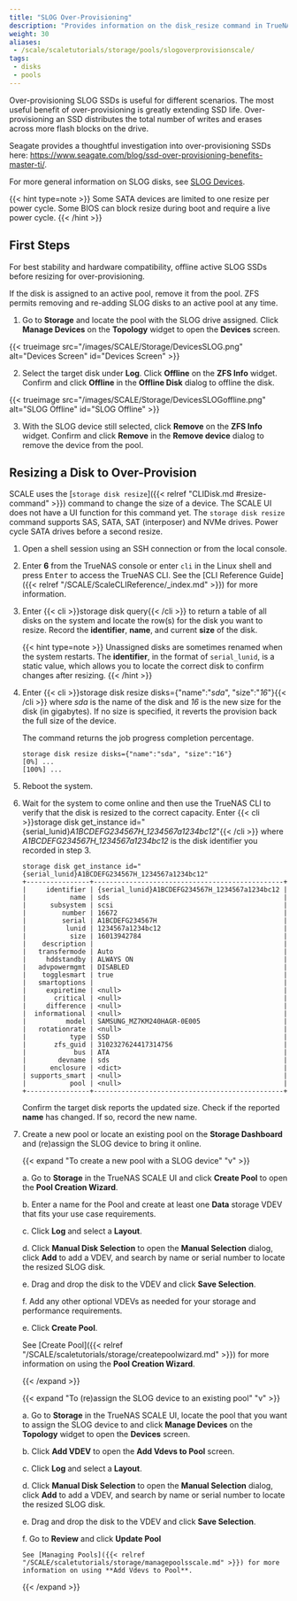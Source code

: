 ```yaml
---
title: "SLOG Over-Provisioning"
description: "Provides information on the disk_resize command in TrueNAS SCALE."
weight: 30
aliases:
 - /scale/scaletutorials/storage/pools/slogoverprovisionscale/
tags:
 - disks
 - pools
---
```


Over-provisioning SLOG SSDs is useful for different scenarios.
The most useful benefit of over-provisioning is greatly extending SSD life.
Over-provisioning an SSD distributes the total number of writes and erases across more flash blocks on the drive.

Seagate provides a thoughtful investigation into over-provisioning SSDs here:
https://www.seagate.com/blog/ssd-over-provisioning-benefits-master-ti/.

For more general information on SLOG disks, see [SLOG Devices](https://www.truenas.com/docs/references/slog/).

{{< hint type=note >}}
Some SATA devices are limited to one resize per power cycle.
Some BIOS can block resize during boot and require a live power cycle.
{{< /hint >}}

## First Steps

For best stability and hardware compatibility, offline active SLOG SSDs before resizing for over-provisioning.

If the disk is assigned to an active pool, remove it from the pool.
ZFS permits removing and re-adding SLOG disks to an active pool at any time.

1. Go to **Storage** and locate the pool with the SLOG drive assigned. Click **Manage Devices** on the **Topology** widget to open the **Devices** screen.

{{< trueimage src="/images/SCALE/Storage/DevicesSLOG.png" alt="Devices Screen" id="Devices Screen" >}}

2. Select the target disk under **Log**. Click **Offline** on the **ZFS Info** widget. Confirm and click **Offline** in the **Offline Disk** dialog to offline the disk.

{{< trueimage src="/images/SCALE/Storage/DevicesSLOGoffline.png" alt="SLOG Offline" id="SLOG Offline" >}}

3. With the SLOG device still selected, click **Remove** on the **ZFS Info** widget. Confirm and click **Remove** in the **Remove device** dialog to remove the device from the pool.

## Resizing a Disk to Over-Provision

SCALE uses the [`storage disk resize`]({{< relref "CLIDisk.md #resize-command" >}}) command to change the size of a device. The SCALE UI does not have a UI function for this command yet.
The `storage disk resize` command supports SAS, SATA, SAT (interposer) and NVMe drives. Power cycle SATA drives before a second resize.

1. Open a shell session using an SSH connection or from the local console.

2. Enter **6** from the TrueNAS console or enter `cli` in the Linux shell and press <kbd>Enter</kbd> to access the TrueNAS CLI.
    See the [CLI Reference Guide]({{< relref "/SCALE/ScaleCLIReference/_index.md" >}}) for more information.

3. Enter {{< cli >}}storage disk query{{< /cli >}} to return a table of all disks on the system and locate the row(s) for the disk you want to resize.
   Record the **identifier**, **name**, and current **size** of the disk.

   {{< hint type=note >}}
   Unassigned disks are sometimes renamed when the system restarts. The **identifier**, in the format of `serial_lunid`, is a static value, which allows you to locate the correct disk to confirm changes after resizing.
   {{< /hint >}}

4. Enter {{< cli >}}storage disk resize disks={"name":"*sda*", "size":"*16*"}{{< /cli >}} where *sda* is the name of the disk and *16* is the new size for the disk (in gigabytes).
    If no size is specified, it reverts the provision back the full size of the device.

    The command returns the job progress completion percentage.

    ```
    storage disk resize disks={"name":"sda", "size":"16"}
    [0%] ...
    [100%] ...
    ```

5. Reboot the system.

6. Wait for the system to come online and then use the TrueNAS CLI to verify that the disk is resized to the correct capacity.
   Enter {{< cli >}}storage disk get_instance id="{serial_lunid}*A1BCDEFG234567H_1234567a1234bc12*"{{< /cli >}} where *A1BCDEFG234567H_1234567a1234bc12* is the disk identifier you recorded in step 3.

    ```
    storage disk get_instance id="{serial_lunid}A1BCDEFG234567H_1234567a1234bc12"
    +----------------+------------------------------------------------+
    |     identifier | {serial_lunid}A1BCDEFG234567H_1234567a1234bc12 |
    |           name | sds                                            |
    |      subsystem | scsi                                           |
    |         number | 16672                                          |
    |         serial | A1BCDEFG234567H                                |
    |          lunid | 1234567a1234bc12                               |
    |           size | 16013942784                                    |
    |    description |                                                |
    |   transfermode | Auto                                           |
    |     hddstandby | ALWAYS ON                                      |
    |   advpowermgmt | DISABLED                                       |
    |    togglesmart | true                                           |
    |   smartoptions |                                                |
    |     expiretime | <null>                                         |
    |       critical | <null>                                         |
    |     difference | <null>                                         |
    |  informational | <null>                                         |
    |          model | SAMSUNG_MZ7KM240HAGR-0E005                     |
    |   rotationrate | <null>                                         |
    |           type | SSD                                            |
    |       zfs_guid | 3102327624417314756                            |
    |            bus | ATA                                            |
    |        devname | sds                                            |
    |      enclosure | <dict>                                         |
    | supports_smart | <null>                                         |
    |           pool | <null>                                         |
    +----------------+------------------------------------------------+
    ```

   Confirm the target disk reports the updated size.
   Check if the reported **name** has changed.
   If so, record the new name.

7. Create a new pool or locate an existing pool on the **Storage Dashboard** and (re)assign the SLOG device to bring it online.

   {{< expand "To create a new pool with a SLOG device" "v" >}}

   a. Go to **Storage** in the TrueNAS SCALE UI and click **Create Pool** to open the **Pool Creation Wizard**.

   b. Enter a name for the Pool and create at least one **Data** storage VDEV that fits your use case requirements.

   c. Click **Log** and select a **Layout**.

   d. Click **Manual Disk Selection** to open the **Manual Selection** dialog, click **Add** to add a VDEV, and search by name or serial number to locate the resized SLOG disk.

   e. Drag and drop the disk to the VDEV and click **Save Selection**.

   f. Add any other optional VDEVs as needed for your storage and performance requirements.

   e. Click **Create Pool**.

   See [Create Pool]({{< relref "/SCALE/scaletutorials/storage/createpoolwizard.md" >}}) for more information on using the **Pool Creation Wizard**.

   {{< /expand >}}

   {{< expand "To (re)assign the SLOG device to an existing pool" "v" >}}

   a. Go to **Storage** in the TrueNAS SCALE UI, locate the pool that you want to assign the SLOG device to and click **Manage Devices** on the **Topology** widget to open the **Devices** screen.

   b. Click **Add VDEV** to open the **Add Vdevs to Pool** screen.

   c. Click **Log** and select a **Layout**.

   d. Click **Manual Disk Selection** to open the **Manual Selection** dialog, click **Add** to add a VDEV, and search by name or serial number to locate the resized SLOG disk.

   e. Drag and drop the disk to the VDEV and click **Save Selection**.

   f. Go to **Review** and click **Update Pool**

       See [Managing Pools]({{< relref "/SCALE/scaletutorials/storage/managepoolsscale.md" >}}) for more information on using **Add Vdevs to Pool**.

   {{< /expand >}}

